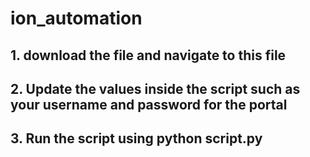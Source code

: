 # ion_automation

## 1. download the file and navigate to this file

## 2. Update the values inside the script such as your username and password for the portal

## 3. Run the script using python script.py
